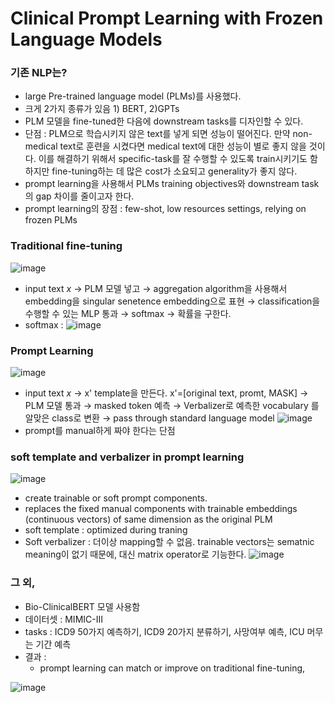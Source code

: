 # Clinical Prompt Learning with Frozen Language Models

### 기존 NLP는?
- large Pre-trained language model (PLMs)를 사용했다.
- 크게 2가지 종류가 있음 1) BERT, 2)GPTs
- PLM 모델을 fine-tuned한 다음에 downstream tasks를 디자인할 수 있다.
- 단점 : PLM으로 학습시키지 않은 text를 넣게 되면 성능이 떨어진다. 만약 non-medical text로 훈련을 시켰다면 medical text에 대한 성능이 별로 좋지 않을 것이다. 이를 해결하기 위해서 specific-task를 잘 수행할 수 있도록 train시키기도 함 하지만 fine-tuning하는 데 많은 cost가 소요되고 generality가 좋지 않다.
- prompt learning을 사용해서 PLMs training objectives와 downstream task의 gap 차이를 줄이고자 한다.
- prompt learning의 장점 : few-shot, low resources settings, relying on frozen PLMs

###  Traditional fine-tuning
![image](https://user-images.githubusercontent.com/70581043/168828832-1df18686-b408-490f-8e9e-52198a2512e1.png)
- input text _x_ → PLM 모델 넣고 → aggregation algorithm을 사용해서 embedding을 singular senetence embedding으로 표현 → classification을 수행할 수 있는 MLP 통과 → softmax → 확률을 구한다.
- softmax : 
![image](https://user-images.githubusercontent.com/70581043/168829283-0289d85f-801a-4666-8156-37f1ccb0d79d.png)

### Prompt Learning
![image](https://user-images.githubusercontent.com/70581043/168829346-ec261eb4-3909-4b77-909b-ff8a781ef31d.png)
- input text _x_ → x' template을 만든다. x'=[original text, promt, MASK] → PLM 모델 통과 → masked token 예측 → Verbalizer로 예측한 vocabulary 를 알맞은 class로 변환 → pass through standard language model
![image](https://user-images.githubusercontent.com/70581043/168829955-044278e0-ca76-4693-80b4-1f9fe2240599.png)
- prompt를 manual하게 짜야 한다는 단점
### soft template and verbalizer in prompt learning
![image](https://user-images.githubusercontent.com/70581043/168829854-2b0f21de-2306-4aad-a31b-9f3bcdb23068.png)
- create trainable or soft prompt components.
- replaces the fixed manual components with trainable embeddings (continuous vectors) of same dimension as the original PLM
- soft template : optimized during traning
- Soft verbalizer : 더이상 mapping할 수 없음. trainable vectors는 sematnic meaning이 없기 때문에, 대신 matrix operator로 기능한다.
![image](https://user-images.githubusercontent.com/70581043/168831147-128fc0c6-4508-48ba-aa4a-310de4d952b9.png)

### 그 외,
- Bio-ClinicalBERT 모델 사용함
- 데이터셋 : MIMIC-III
- tasks : ICD9 50가지 예측하기, ICD9 20가지 분류하기, 사망여부 예측, ICU 머무는 기간 예측
- 결과 : 
    -  prompt learning can match or improve on traditional fine-tuning,

![image](https://user-images.githubusercontent.com/70581043/168831801-da538942-40ac-4fd6-8773-817f46b164ab.png)
